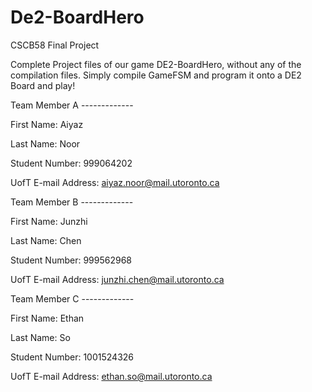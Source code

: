 # De2-BoardHero
CSCB58 Final Project

Complete Project files of our game DE2-BoardHero, without any of the compilation files. Simply compile GameFSM and program it onto a DE2 Board and play!

Team Member A -------------

First Name: Aiyaz

Last Name: Noor

Student Number: 999064202

UofT E-mail Address: aiyaz.noor@mail.utoronto.ca

Team Member B -------------

First Name: Junzhi

Last Name: Chen

Student Number: 999562968

UofT E-mail Address: junzhi.chen@mail.utoronto.ca

Team Member C  -------------

First Name: Ethan

Last Name: So

Student Number: 1001524326

UofT E-mail Address: ethan.so@mail.utoronto.ca
